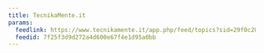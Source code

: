 ```yaml
---
title: TecnikaMente.it
params:
  feedlink: https://www.tecnikamente.it/app.php/feed/topics?sid=29f0c2042117de2aeeb1cb2c11a26c5d
  feedid: 7f25f3d9d272a4d600e67f4e1d95a0bb
---
```

